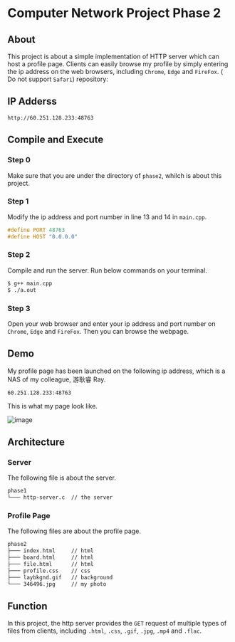 # Computer Network Project Phase 2
## About
This project is about a simple implementation of HTTP server which can host a profile page. Clients can easily browse my profile by simply entering the ip address on the web browsers, including `Chrome`, `Edge` and `FireFox`.  ( Do not support `Safari`)
repository: 

## IP Adderss

```
http://60.251.128.233:48763
```

## Compile and Execute
### Step 0
Make sure that you are under the directory of `phase2`, whilch is about this project. 

### Step 1
Modify the ip address and port number in line 13 and 14 in `main.cpp`.

```c++
#define PORT 48763
#define HOST "0.0.0.0"
```

### Step 2
Compile and run the server. Run below commands on your terminal. 

```bash
$ g++ main.cpp
$ ./a.out
```

### Step 3
Open your web browser and enter your ip address and port number on `Chrome`, `Edge` and `FireFox`. Then you can browse the webpage. 

## Demo
My profile page has been launched on the following ip address, which is a NAS of my colleague, 游耿睿 Ray.


```
60.251.128.233:48763
```
This is what my page look like.

![image](./demo.png)

## Architecture
### Server
The following file is about the server. 

```bash
phase1
└─── http-server.c	// the server
```

### Profile Page
The following files are about the profile page.

```bash
phase2
├─── index.html	    // html
├─── board.html     // html
├─── file.html      // html
├─── profile.css	// css
├─── laybkgnd.gif	// background
└─── 346496.jpg		// my photo
```


## Function
In this project, the http server provides the `GET` request of multiple types of files from clients, including `.html`, `.css`, `.gif`, `.jpg`, `.mp4` and `.flac`. 
